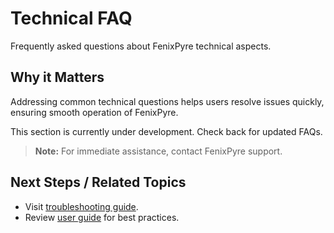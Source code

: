 # Technical FAQ

Frequently asked questions about FenixPyre technical aspects.


## Why it Matters
Addressing common technical questions helps users resolve issues quickly, ensuring smooth operation of FenixPyre.

This section is currently under development. Check back for updated FAQs.

> **Note:** For immediate assistance, contact FenixPyre support.

## Next Steps / Related Topics
- Visit [troubleshooting guide](/09-troubleshooting-&-faq/index.md).
- Review [user guide](/05-user-guide/index.md) for best practices.